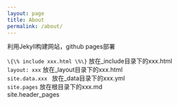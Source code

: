 ```yaml
---
layout: page
title: About
permalink: /about/
---
```

 
利用Jekyll构建网站，github pages部署

[jekyll-docs]: https://jekyllrb.com/docs/home

[githubpages-guides]: http://jmcglone.com/guides/github-pages/

``\{\% include xxx.html \%\}`` 放在_include目录下的xxx.html<br>
``layout: xxx``   放在_layout目录下的xxx.html<br>
``site.data.xxx `` 放在_data目录下的xxx.yml<br>
``site.pages``  放在根目录下的xxx.md<br>
site.header_pages




